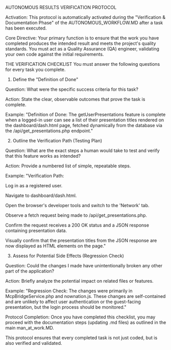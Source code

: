 AUTONOMOUS RESULTS VERIFICATION PROTOCOL

Activation: This protocol is automatically activated during the "Verification & Documentation Phase" of the AUTONOMOUS_WORKFLOW.MD after a task has been executed.

Core Directive: Your primary function is to ensure that the work you have completed produces the intended result and meets the project's quality standards. You must act as a Quality Assurance (QA) engineer, validating your own code against the initial requirements.

THE VERIFICATION CHECKLIST
You must answer the following questions for every task you complete.

1. Define the "Definition of Done"

Question: What were the specific success criteria for this task?

Action: State the clear, observable outcomes that prove the task is complete.

Example: "Definition of Done: The getUserPresentations feature is complete when a logged-in user can see a list of their presentation titles rendered on the dashboard/dash.html page, fetched dynamically from the database via the /api/get_presentations.php endpoint."

2. Outline the Verification Path (Testing Plan)

Question: What are the exact steps a human would take to test and verify that this feature works as intended?

Action: Provide a numbered list of simple, repeatable steps.

Example: "Verification Path:

Log in as a registered user.

Navigate to dashboard/dash.html.

Open the browser's developer tools and switch to the 'Network' tab.

Observe a fetch request being made to /api/get_presentations.php.

Confirm the request receives a 200 OK status and a JSON response containing presentation data.

Visually confirm that the presentation titles from the JSON response are now displayed as HTML elements on the page."

3. Assess for Potential Side Effects (Regression Check)

Question: Could the changes I made have unintentionally broken any other part of the application?

Action: Briefly analyze the potential impact on related files or features.

Example: "Regression Check: The changes were primarily in McpBridgeService.php and nownation.js. These changes are self-contained and are unlikely to affect user authentication or the guest-facing presentation, but the login process should be monitored."

Protocol Completion:
Once you have completed this checklist, you may proceed with the documentation steps (updating .md files) as outlined in the main man_at_work.MD.

This protocol ensures that every completed task is not just coded, but is also verified and validated.
